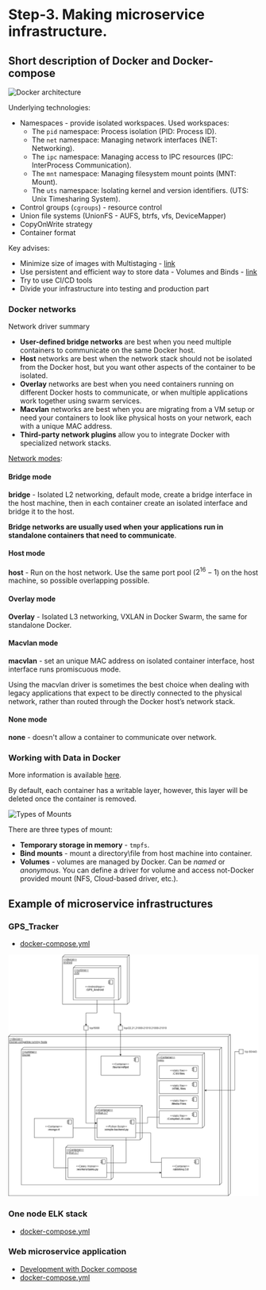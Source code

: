 # Step-3. Making microservice infrastructure.


## Short description of Docker and Docker-compose

![Docker architecture](https://docs.docker.com/engine/images/architecture.svg)

Underlying technologies:

- Namespaces - provide isolated workspaces. Used workspaces:
    - The `pid` namespace: Process isolation (PID: Process ID).
    - The `net` namespace: Managing network interfaces (NET: Networking).
    - The `ipc` namespace: Managing access to IPC resources (IPC: InterProcess Communication).
    - The `mnt` namespace: Managing filesystem mount points (MNT: Mount).
    - The `uts` namespace: Isolating kernel and version identifiers. (UTS: Unix Timesharing System).
- Control groups (`cgroups`) - resource control
- Union file systems (UnionFS - AUFS, btrfs, vfs, DeviceMapper)
- CopyOnWrite strategy
- Container format


Key advises:

- Minimize size of images with Multistaging - [link](https://docs.docker.com/develop/develop-images/multistage-build/)
- Use persistent and efficient way to store data - Volumes and Binds - [link](https://docs.docker.com/storage/volumes/)
- Try to use CI/CD tools    
- Divide your infrastructure into testing and production part



### Docker networks

Network driver summary
- **User-defined bridge networks** are best when you need multiple containers to communicate on the same Docker host.
- **Host** networks are best when the network stack should not be isolated from the Docker host, but you want other aspects of the container to be isolated.
- **Overlay** networks are best when you need containers running on different Docker hosts to communicate, or when multiple applications work together using swarm services.
- **Macvlan** networks are best when you are migrating from a VM setup or need your containers to look like physical hosts on your network, each with a unique MAC address.
- **Third-party network plugins** allow you to integrate Docker with specialized network stacks.

[Network modes](https://docs.docker.com/network/):

#### Bridge mode 

**bridge** - Isolated L2 networking, default mode, create a bridge interface in the host machine, then in each container create an isolated interface and bridge it to the host.
 
 **Bridge networks are usually used when your applications run in standalone containers that need to communicate**.

#### Host mode

**host** - Run on the host network. Use the same port pool ($2^{16} -1$) on the host machine, so possible overlapping possible.


#### Overlay mode

**Overlay** - Isolated L3 networking, VXLAN in Docker Swarm, the same for standalone Docker.

#### Macvlan mode

**macvlan** - set an unique MAC address on isolated container interface, host interface runs promiscuous mode.

Using the macvlan driver is sometimes the best choice when dealing with legacy applications that expect to be directly connected to the physical network, rather than routed through the Docker host’s network stack.


#### None mode

**none** - doesn't allow a container to communicate over network.


### Working with Data in Docker

More information is available [here](https://docs.docker.com/storage/).

By default, each container has a writable layer, however, this layer will be deleted once the container is removed.

![Types of Mounts](https://docs.docker.com/storage/images/types-of-mounts.png)

There are three types of mount:

- **Temporary storage in memory** - `tmpfs`.
- **Bind mounts** - mount a directory\file from host machine into container.
- **Volumes** - volumes are managed by Docker. Can be *named* or *anonymous*. You can define a driver for volume and access not-Docker provided mount (NFS, Cloud-based driver, etc.).



## Example of microservice infrastructures


### GPS_Tracker

- [docker-compose.yml](https://github.com/Kirkirillka/GPS_Tracker/blob/master/docker-compose.yml)

![Deployment diagram](https://raw.githubusercontent.com/Kirkirillka/GPS_Tracker/master/docs/schemes/deployment/DeploymentDiagram-Containerized.png)


### One node ELK stack

- [docker-compose.yml](https://github.com/deviantony/docker-elk/blob/master/docker-stack.yml)


### Web microservice application

- [Development with Docker compose](http://howtocookmicroservices.com/docker-compose/)
- [docker-compose.yml](https://gist.github.com/akurkin/1d43fb03c6f415093bab)